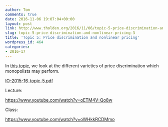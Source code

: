 ```yaml
---
author: Tom
comments: true
date: 2016-11-06 19:07:04+00:00
layout: post
link: http://www.tholden.org/2016/11/06/topic-5-price-discrimination-and-nonlinear-pricing-3/
slug: topic-5-price-discrimination-and-nonlinear-pricing-3
title: 'Topic 5: Price discrimination and nonlinear pricing'
wordpress_id: 464
categories:
- 2016-17
---
```


In [this topic](http://www.tholden.org/wp-content/uploads/2016/03/IO-2015-16-topic-5.pdf), we look at the different varieties of price discrimination which monopolists may perform.






[IO-2015-16-topic-5.pdf](http://www.tholden.org/wp-content/uploads/2016/03/IO-2015-16-topic-5.pdf)






Lecture:

https://www.youtube.com/watch?v=oETM4V-Qo8w

Class:

https://www.youtube.com/watch?v=oWHkkRCDMmo
